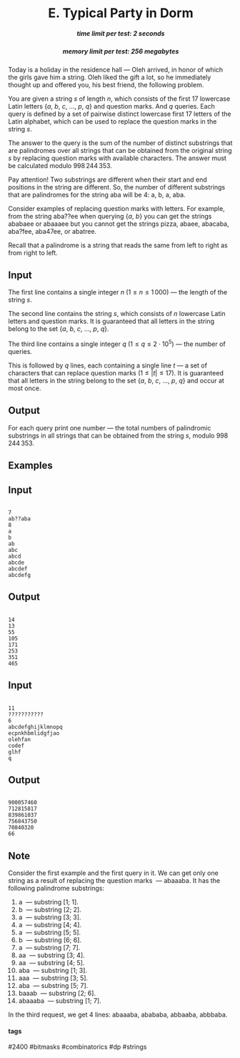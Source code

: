 <h1 style='text-align: center;'> E. Typical Party in Dorm</h1>

<h5 style='text-align: center;'>time limit per test: 2 seconds</h5>
<h5 style='text-align: center;'>memory limit per test: 256 megabytes</h5>

Today is a holiday in the residence hall — Oleh arrived, in honor of which the girls gave him a string. Oleh liked the gift a lot, so he immediately thought up and offered you, his best friend, the following problem.

You are given a string $s$ of length $n$, which consists of the first $17$ lowercase Latin letters {$a$, $b$, $c$, $\ldots$, $p$, $q$} and question marks. And $q$ queries. Each query is defined by a set of pairwise distinct lowercase first $17$ letters of the Latin alphabet, which can be used to replace the question marks in the string $s$.

The answer to the query is the sum of the number of distinct substrings that are palindromes over all strings that can be obtained from the original string $s$ by replacing question marks with available characters. The answer must be calculated modulo $998\,244\,353$.

Pay attention! Two substrings are different when their start and end positions in the string are different. So, the number of different substrings that are palindromes for the string aba will be $4$: a, b, a, aba.

Consider examples of replacing question marks with letters. For example, from the string aba??ee when querying {$a$, $b$} you can get the strings ababaee or abaaaee but you cannot get the strings pizza,  abaee, abacaba, aba?fee, aba47ee, or abatree.

Recall that a palindrome is a string that reads the same from left to right as from right to left.

## Input

The first line contains a single integer $n$ ($1 \le n \le 1\,000$) — the length of the string $s$.

The second line contains the string $s$, which consists of $n$ lowercase Latin letters and question marks. It is guaranteed that all letters in the string belong to the set {$a$, $b$, $c$, $\ldots$, $p$, $q$}.

The third line contains a single integer $q$ ($1 \le q \le 2 \cdot 10^5$) — the number of queries.

This is followed by $q$ lines, each containing a single line $t$ — a set of characters that can replace question marks ($1 \le |t| \le 17$). It is guaranteed that all letters in the string belong to the set {$a$, $b$, $c$, $\ldots$, $p$, $q$} and occur at most once.

## Output

For each query print one number — the total numbers of palindromic substrings in all strings that can be obtained from the string $s$, modulo $998\,244\,353$.

## Examples

## Input


```

7
ab??aba
8
a
b
ab
abc
abcd
abcde
abcdef
abcdefg

```
## Output


```

14
13
55
105
171
253
351
465

```
## Input


```

11
???????????
6
abcdefghijklmnopq
ecpnkhbmlidgfjao
olehfan
codef
glhf
q

```
## Output


```

900057460
712815817
839861037
756843750
70840320
66

```
## Note

Consider the first example and the first query in it. We can get only one string as a result of replacing the question marks  — abaaaba. It has the following palindrome substrings: 

1. a  — substring [$1$; $1$].
2. b  — substring [$2$; $2$].
3. a  — substring [$3$; $3$].
4. a  — substring [$4$; $4$].
5. a  — substring [$5$; $5$].
6. b  — substring [$6$; $6$].
7. a  — substring [$7$; $7$].
8. aa  — substring [$3$; $4$].
9. aa  — substring [$4$; $5$].
10. aba  — substring [$1$; $3$].
11. aaa  — substring [$3$; $5$].
12. aba  — substring [$5$; $7$].
13. baaab  — substring [$2$; $6$].
14. abaaaba  — substring [$1$; $7$].

In the third request, we get 4 lines: abaaaba, abababa, abbaaba, abbbaba.



#### tags 

#2400 #bitmasks #combinatorics #dp #strings 